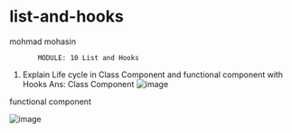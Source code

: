 # list-and-hooks
mohmad mohasin

           MODULE: 10 List and Hooks
 
1.  Explain Life cycle in Class Component and functional component with Hooks
Ans:
Class Component 
 ![image](https://github.com/mohsinkkc/list-and-hooks/assets/125197013/b3556c62-4ed8-488a-aa47-d90ec662c289)


functional component 
 

![image](https://github.com/mohsinkkc/list-and-hooks/assets/125197013/d9852ab5-0388-4baf-acf3-dd2d386b2bbc)
